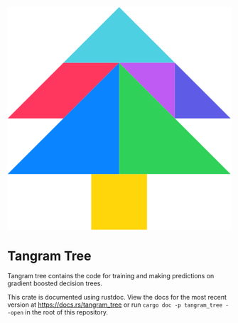 <p align="center">
	<img src="tree.svg" title="Tree">
</p>

# Tangram Tree

Tangram tree contains the code for training and making predictions on gradient boosted decision trees.

This crate is documented using rustdoc. View the docs for the most recent version at https://docs.rs/tangram_tree or run `cargo doc -p tangram_tree --open` in the root of this repository.
